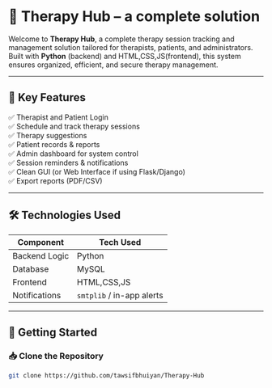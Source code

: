 # 🧠 Therapy Hub – a complete solution

Welcome to **Therapy Hub**, a complete therapy session tracking and management solution tailored for therapists, patients, and administrators.  
Built with **Python** (backend) and HTML,CSS,JS(frontend), this system ensures organized, efficient, and secure therapy management.

---


## 🎯 Key Features

✅ Therapist and Patient Login  
✅ Schedule and track therapy sessions  
✅ Therapy suggestions  
✅ Patient records & reports  
✅ Admin dashboard for system control    
✅ Session reminders & notifications  
✅ Clean GUI (or Web Interface if using Flask/Django)  
✅ Export reports (PDF/CSV)

---

## 🛠️ Technologies Used

| Component       | Tech Used                 |
|----------------|--------------------------- |
| Backend Logic   | Python                    |
| Database        | MySQL                     |
| Frontend        | HTML,CSS,JS               |
| Notifications   | `smtplib` / in-app alerts |

---


## 🚀 Getting Started

### 📥 Clone the Repository

```bash
git clone https://github.com/tawsifbhuiyan/Therapy-Hub

